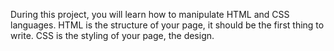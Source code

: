 During this project, you will learn how to manipulate HTML and CSS languages. HTML is the structure of your page, it should be the first thing to write. CSS is the styling of your page, the design. 
